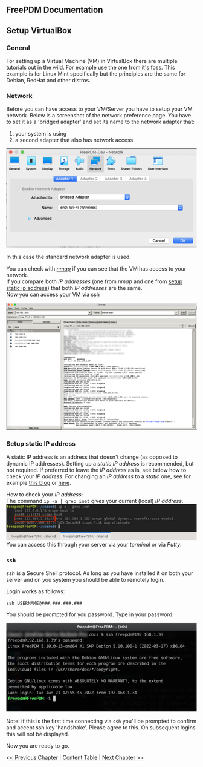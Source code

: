## FreePDM Documentation

## Setup VirtualBox

### General

For setting up a Virtual Machine (VM) in VirtualBox there are multiple tutorials out in the wild.
For example use the one from [it's foss](https://itsfoss.com/install-linux-mint-in-virtualbox/).
This example is for Linux Mint specifically but the principles are the same for Debian, RedHat and other distros.

### Network

Before you can have access to your VM/Server you have to setup your VM network.
Below is a screenshot of the network preference page.
You have to set it as a 'bridged adapter' and set its name to the network adapter that:

1. your system is using
2. a second adapter that also has network access.

![vbnetworksettings](./figures/VBNetworksettings.png)

In this case the standard network adapter is used.

You can check with [_nmap_](https://nmap.org) if you can see that the VM has access to your network.  
If you compare both _IP addresses_ (one from _nmap_ and one from [setup static ip address](#setup-static-ip-address)) that both _IP addresses_ are the same.  
Now you can access your VM via [ssh](#ssh)

![zenmap](figures/Zenmap.png)

### Setup static IP address

A static IP address is an address that doesn't change (as opposed to dynamic IP addresses). Setting up a _static_ _IP address_ is recommended, but not required.
If preferred to leave the _IP address_ as is, see below how to check your _IP address_.
For changing an _IP address_ to a _static_ one, see for example [this blog](https://www.rosehosting.com/blog/how-to-configure-static-ip-address-on-ubuntu-20-04/) or [here](https://linuxconfig.org/how-to-setup-a-static-ip-address-on-debian-linux).

How to check your _IP address_:  
The command `ip -a | grep inet` gives your current (local) _IP address_.
![getipaddress](./figures/get_IPadress.png)
You can access this through your server via your _terminal_ or via _Putty_. 

### `ssh`

_ssh_ is a Secure Shell protocol.
As long as you have installed it on both your server and on you system you should be able to remotely login.

Login works as follows:

```shell
ssh USERNAME@###.###.###.###
```

You should be prompted for you password. Type in your password.

![ssh_login](./figures/ssh_login.png)

Note: if this is the first time connecting via `ssh` you'll be prompted to confirm and accept ssh key 'handshake'. Please agree to this. On subsequent logins this will not be displayed. 

Now you are ready to go.

[<< Previous Chapter](Docker-Compose.md) | [Content Table](README.md) | [Next Chapter >>](Commands.md)
